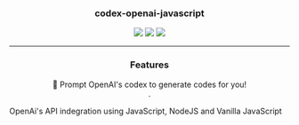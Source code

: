 <h3 align="center">codex-openai-javascript</h3>
 
 <p align="center">
  <img src="https://img.shields.io/badge/-JavaScript-F7DF1E?style=flat-square&logo=javascript&logoColor=black" />
  <img src="https://img.shields.io/badge/-OpenAi-FFFFFF?style=flat-square&logo=openai&logoColor=black" />
  <img src="https://img.shields.io/badge/-node.js-313131?style=flat-square&logo=node.js&logoColor=#F7F7F7" />
 </p>
 
----
<h3 align="center">Features</h3>

<div align="center">
  🤖 Prompt OpenAI's codex to generate codes for you!<br />.</p>
</div>

<p> OpenAi's API indegration using JavaScript, NodeJS and Vanilla JavaScript </p>
